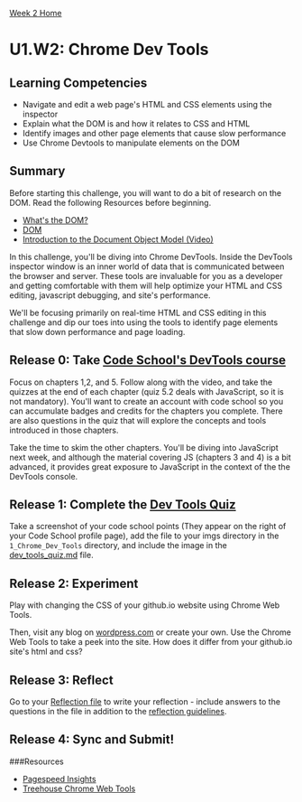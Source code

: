 [Week 2 Home](../)

# U1.W2: Chrome Dev Tools  

## Learning Competencies
- Navigate and edit a web page's HTML and CSS elements using the inspector
- Explain what the DOM is and how it relates to CSS and HTML 
- Identify images and other page elements that cause slow performance
- Use Chrome Devtools to manipulate elements on the DOM


## Summary
Before starting this challenge, you will want to do a bit of research on the DOM. Read the following Resources before beginning. 
- [What's the DOM?](https://developer.mozilla.org/en-US/docs/DOM/DOM_Reference/Introduction)
- [DOM](http://skillcrush.com/2012/10/17/dom-document-object-model/)
- [Introduction to the Document Object Model (Video)](https://www.youtube.com/watch?v=-0ZcldkGlt8)

In this challenge, you'll be diving into Chrome DevTools.  Inside the DevTools inspector window is an inner world of data that is communicated between the browser and server.  These tools are invaluable for you as a developer and getting comfortable with them will help optimize your HTML and CSS editing, javascript debugging, and site's performance. 

We'll be focusing primarily on real-time HTML and CSS editing in this challenge and dip our toes into using the tools to identify page elements that slow down performance and page loading.

## Release 0: Take [Code School's DevTools course](http://discover-devtools.codeschool.com/)  

Focus on chapters 1,2, and 5.  Follow along with the video, and take the quizzes at the end of each chapter (quiz 5.2 deals with JavaScript, so it is not mandatory).  You'll want to create an account with code school so you can accumulate badges and credits for the chapters you complete.  There are also questions in the quiz that will explore the concepts and tools introduced in those chapters.

Take the time to skim the other chapters.  You'll be diving into JavaScript next week, and although the material covering JS (chapters 3 and 4) is a bit advanced, it provides great exposure to JavaScript in the context of the the DevTools console.


## Release 1: Complete the [Dev Tools Quiz](dev_tools_quiz.md) 
Take a screenshot of your code school points (They appear on the right of your Code School profile page), add the file to your imgs directory in the `1_Chrome_Dev_Tools` directory, and include the image in the [dev_tools_quiz.md](dev_tools_quiz.md) file.  


## Release 2: Experiment

Play with changing the CSS of your github.io website using Chrome Web Tools.

Then, visit any blog on [wordpress.com](http://www.wordpress.com) or create your own.  Use the Chrome Web Tools to take a peek into the site.  How does it differ from your github.io site's html and css?


## Release 3: Reflect 
Go to your [Reflection file](my_reflection.md) to write your reflection - include answers to the questions in the file in addition to the [reflection guidelines](https://github.com/Devbootcamp/phase_0_handbook/blob/master/coding-references/reflection-guidelines.md).

## Release 4: Sync and Submit!

###Resources
- [Pagespeed Insights](https://chrome.google.com/webstore/detail/pagespeed-insights-by-goo/gplegfbjlmmehdoakndmohflojccocli?hl=en)
- [Treehouse Chrome Web Tools](http://blog.teamtreehouse.com/learn-to-use-the-chrome-devtools-on-treehouse)